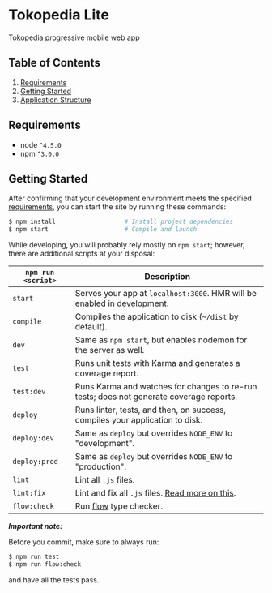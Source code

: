 # Tokopedia Lite

Tokopedia progressive mobile web app

## Table of Contents
1. [Requirements](#requirements)
2. [Getting Started](#getting-started)
3. [Application Structure](#application-structure)

## Requirements
* node `^4.5.0`
* npm `^3.0.0`

## Getting Started

After confirming that your development environment meets the specified [requirements](#requirements), 
you can start the site by running these commands:

```bash
$ npm install                   # Install project dependencies
$ npm start                     # Compile and launch
```

While developing, you will probably rely mostly on `npm start`; however, there are additional scripts at your disposal:

|`npm run <script>`|Description|
|------------------|-----------|
| `start` |Serves your app at `localhost:3000`. HMR will be enabled in development.|
|`compile`|Compiles the application to disk (`~/dist` by default).|
|`dev`|Same as `npm start`, but enables nodemon for the server as well.|
|`test`|Runs unit tests with Karma and generates a coverage report.|
|`test:dev`|Runs Karma and watches for changes to re-run tests; does not generate coverage reports.|
|`deploy`|Runs linter, tests, and then, on success, compiles your application to disk.|
|`deploy:dev`|Same as `deploy` but overrides `NODE_ENV` to "development".|
|`deploy:prod`|Same as `deploy` but overrides `NODE_ENV` to "production".|
|`lint`|Lint all `.js` files.|
|`lint:fix`|Lint and fix all `.js` files. [Read more on this](http://eslint.org/docs/user-guide/command-line-interface.html#fix).|
|`flow:check`|Run [flow](https://flowtype.org/) type checker.|

***Important note:***

Before you commit, make sure to always run:

```bash
$ npm run test
$ npm run flow:check
```

and have all the tests pass.